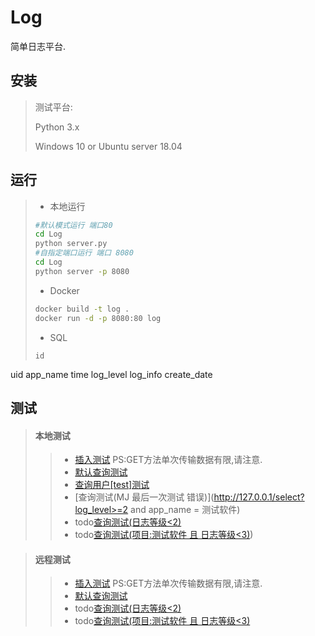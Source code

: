 # Log
简单日志平台.

## 安装

> 测试平台:
>
> Python 3.x
>
> Windows 10 or Ubuntu server 18.04

## 运行

> * 本地运行
>
> ```bash
> #默认模式运行 端口80
> cd Log
> python server.py
> #自指定端口运行 端口 8080
> cd Log
> python server -p 8080
> ```
>
> * Docker
>
> ```bash
> docker build -t log .
> docker run -d -p 8080:80 log
> ```
> * SQL
> ```
> id
uid
app_name
time
log_level
log_info
create_date



## 测试
> #### 本地测试
> > * [插入测试](http://127.0.0.1/insert?name=测试软件&uid=1&log=[{"level":1,"time":"1.2223s","info":"测试消息1"},{"level":2,"time":"1.2223s","info":"测试消息2"}]) PS:GET方法单次传输数据有限,请注意.
> > * [默认查询测试](http://127.0.0.1/select?1=1)
> > * [查询用户[test]测试](http://127.0.0.1/select?uid=1)
> > * [查询测试(MJ 最后一次测试 错误)](http://127.0.0.1/select?log_level>=2 and app_name = 测试软件)
> > * todo[查询测试(日志等级<2)](http://127.0.0.1/select?level=<2)
> > * todo[查询测试(项目:测试软件 且 日志等级<3)](http://127.0.0.1/select?name=测试软件&level=<3))

> ####  远程测试
>> * [插入测试](/insert?name=测试软件&log=[{"level":1,"time":"1.2223s","info":"测试消息1"},{"level":2,"time":"1.2223s","info":"测试消息2"}]) PS:GET方法单次传输数据有限,请注意.
>> * [默认查询测试](/select)
>> * todo[查询测试(日志等级<2)](/select?level=<2)
>> * todo[查询测试(项目:测试软件 且 日志等级<3)](/select?name=测试软件&level=<3)
